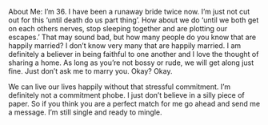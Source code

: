 About Me: I’m 36. I have been a runaway bride twice now. I’m just not cut out for this ‘until death do us part thing’. How about we do ‘until we both get on each others nerves, stop sleeping together and are plotting our escapes.’ That may sound bad, but how many people do you know that are happily married? I don’t know very many that are happily married. I am definitely a believer in being faithful to one another and I love the thought of sharing a home. As long as you’re not bossy or rude, we will get along just fine. Just don’t ask me to marry you. Okay? Okay.

We can live our lives happily without that stressful commitment. I’m definitely not a commitment phobe. I just don’t believe in a silly piece of paper. So if you think you are a perfect match for me go ahead and send me a message. I’m still single and ready to mingle.